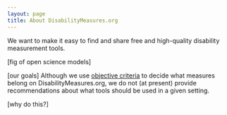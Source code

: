 ```yaml
---
layout: page
title: About DisabilityMeasures.org
---
```


We want to make it easy to find and share free and high-quality disability measurement tools. 

[fig of open science models]

[our goals]
Although we use [objective criteria](https://mjmaenner.github.io/disabilitymeasures/criteria) to decide what measures belong on DisabilityMeasures.org, we do not (at present) provide recommendations about what tools should be used in a given setting.  

[why do this?]
